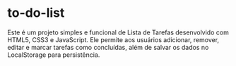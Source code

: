 # to-do-list
 Este é um projeto simples e funcional de Lista de Tarefas desenvolvido com HTML5, CSS3 e JavaScript. Ele permite aos usuários adicionar, remover, editar e marcar tarefas como concluídas, além de salvar os dados no LocalStorage para persistência.
